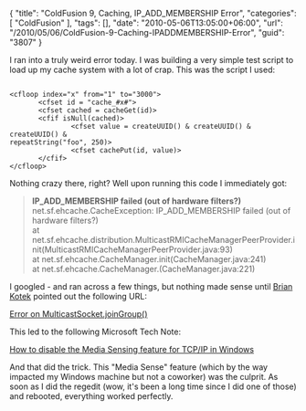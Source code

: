 {
	"title": "ColdFusion 9, Caching, IP_ADD_MEMBERSHIP Error",
	"categories": [
		"ColdFusion"
	],
	"tags": [],
	"date": "2010-05-06T13:05:00+06:00",
	"url": "/2010/05/06/ColdFusion-9-Caching-IPADDMEMBERSHIP-Error",
	"guid": "3807"
}

I ran into a truly weird error today. I was building a very simple test script to load up my cache system with a lot of crap. This was the script I used:

<p>

<code>
&lt;cfloop index="x" from="1" to="3000"&gt;
       &lt;cfset id = "cache_#x#"&gt;
       &lt;cfset cached = cacheGet(id)&gt;
       &lt;cfif isNull(cached)&gt;
               &lt;cfset value = createUUID() & createUUID() & createUUID() &
repeatString("foo", 250)&gt;
               &lt;cfset cachePut(id, value)&gt;
       &lt;/cfif&gt;
&lt;/cfloop&gt;
</code>

<p>

Nothing crazy there, right? Well upon running this code I immediately got:

<p>

<blockquote>
<b>IP_ADD_MEMBERSHIP failed (out of hardware filters?)</b><br/>
net.sf.ehcache.CacheException: IP_ADD_MEMBERSHIP failed (out of
hardware filters?)<br/>
       at <br/>net.sf.ehcache.distribution.MulticastRMICacheManagerPeerProvider.init(MulticastRMICacheManagerPeerProvider.java:93)<br/>
       at net.sf.ehcache.CacheManager.init(CacheManager.java:241)<br/>
       at net.sf.ehcache.CacheManager.<init>(CacheManager.java:221)<br/>
</blockquote>

<p>

I googled - and ran across a few things, but nothing made sense until <a href="http://www.briankotek.com/blog/">Brian Kotek</a> pointed out the following URL: 

<p>

<a href="http://stackoverflow.com/questions/2534551/error-on-multicastsocket-joingroup">Error on MulticastSocket.joinGroup()</a>

<p>

This led to the following Microsoft Tech Note: 

<p>

<a href="http://support.microsoft.com/kb/239924">How to disable the Media Sensing feature for TCP/IP in Windows</a>

<p>

And that did the trick. This "Media Sense" feature (which by the way impacted my Windows machine but not a coworker) was the culprit. As soon as I did the regedit (wow, it's been a long time since I did one of those) and rebooted, everything worked perfectly.